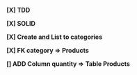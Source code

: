 **[X] TDD**

**[X] SOLID**

**[X] Create and List to categories**

**[X] FK category => Products**

**[] ADD Column quantity => Table Products**
